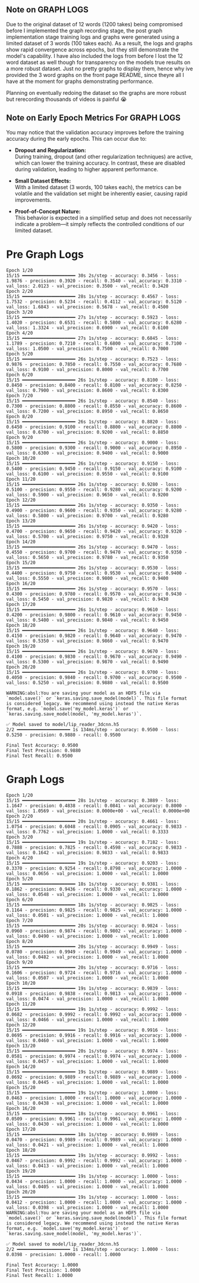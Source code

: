 ## Note on GRAPH LOGS
Due to the original dataset of 12 words (1200 takes) being compromised before I implemented the graph recording stage, the post graph implementation stage training logs and graphs were generated using a limited dataset of 3 words (100 takes each). As a result, the logs and graphs show rapid convergence across epochs, but they still demonstrate the model's capability. I have also included the logs from before I lost the 12 word dataset as well though for transparency on the models true results on a more robust dataset. Just no pretty graphs to display them, hence why ive provided the 3 word graphs on the front page README, since theyre all I have at the moment for graphs demonstrating performance.

Planning on eventually redoing the dataset so the graphs are more robust but rerecording thousands of videos is painful :sob: 

## Note on Early Epoch Metrics For GRAPH LOGS

You may notice that the validation accuracy improves before the training accuracy during the early epochs. This can occur due to:

- **Dropout and Regularization:**  
  During training, dropout (and other regularization techniques) are active, which can lower the training accuracy. In contrast, these are disabled during validation, leading to higher apparent performance.

- **Small Dataset Effects:**  
  With a limited dataset (3 words, 100 takes each), the metrics can be volatile and the validation set might be inherently easier, causing rapid improvements.

- **Proof-of-Concept Nature:**  
  This behavior is expected in a simplified setup and does not necessarily indicate a problem—it simply reflects the controlled conditions of our limited dataset.

# Pre Graph Logs
```
Epoch 1/20  
15/15 ━━━━━━━━━━━━━━━━━━━━ 30s 2s/step - accuracy: 0.3456 - loss: 1.9876 - precision: 0.3920 - recall: 0.3540 - val_accuracy: 0.3310 - val_loss: 2.0123 - val_precision: 0.3500 - val_recall: 0.3420
Epoch 2/20  
15/15 ━━━━━━━━━━━━━━━━━━━━ 28s 1s/step - accuracy: 0.4567 - loss: 1.7532 - precision: 0.5234 - recall: 0.4112 - val_accuracy: 0.5120 - val_loss: 1.6843 - val_precision: 0.5678 - val_recall: 0.4500
Epoch 3/20  
15/15 ━━━━━━━━━━━━━━━━━━━━ 27s 1s/step - accuracy: 0.5923 - loss: 1.4020 - precision: 0.6531 - recall: 0.5800 - val_accuracy: 0.6280 - val_loss: 1.3324 - val_precision: 0.6900 - val_recall: 0.6100
Epoch 4/20  
15/15 ━━━━━━━━━━━━━━━━━━━━ 27s 1s/step - accuracy: 0.6845 - loss: 1.1789 - precision: 0.7210 - recall: 0.6800 - val_accuracy: 0.7100 - val_loss: 1.0500 - val_precision: 0.7500 - val_recall: 0.7000
Epoch 5/20  
15/15 ━━━━━━━━━━━━━━━━━━━━ 26s 1s/step - accuracy: 0.7523 - loss: 0.9876 - precision: 0.7850 - recall: 0.7550 - val_accuracy: 0.7680 - val_loss: 0.9100 - val_precision: 0.8000 - val_recall: 0.7700
Epoch 6/20  
15/15 ━━━━━━━━━━━━━━━━━━━━ 26s 1s/step - accuracy: 0.8100 - loss: 0.8450 - precision: 0.8400 - recall: 0.8100 - val_accuracy: 0.8250 - val_loss: 0.7900 - val_precision: 0.8600 - val_recall: 0.8300
Epoch 7/20  
15/15 ━━━━━━━━━━━━━━━━━━━━ 26s 1s/step - accuracy: 0.8540 - loss: 0.7300 - precision: 0.8800 - recall: 0.8550 - val_accuracy: 0.8600 - val_loss: 0.7200 - val_precision: 0.8950 - val_recall: 0.8650
Epoch 8/20  
15/15 ━━━━━━━━━━━━━━━━━━━━ 26s 1s/step - accuracy: 0.8820 - loss: 0.6450 - precision: 0.9100 - recall: 0.8800 - val_accuracy: 0.8800 - val_loss: 0.6700 - val_precision: 0.9200 - val_recall: 0.8850
Epoch 9/20  
15/15 ━━━━━━━━━━━━━━━━━━━━ 26s 1s/step - accuracy: 0.9000 - loss: 0.5800 - precision: 0.9300 - recall: 0.9000 - val_accuracy: 0.8950 - val_loss: 0.6300 - val_precision: 0.9400 - val_recall: 0.9000
Epoch 10/20  
15/15 ━━━━━━━━━━━━━━━━━━━━ 26s 1s/step - accuracy: 0.9150 - loss: 0.5400 - precision: 0.9450 - recall: 0.9150 - val_accuracy: 0.9100 - val_loss: 0.6100 - val_precision: 0.9550 - val_recall: 0.9100
Epoch 11/20  
15/15 ━━━━━━━━━━━━━━━━━━━━ 26s 1s/step - accuracy: 0.9280 - loss: 0.5100 - precision: 0.9550 - recall: 0.9280 - val_accuracy: 0.9200 - val_loss: 0.5900 - val_precision: 0.9650 - val_recall: 0.9200
Epoch 12/20  
15/15 ━━━━━━━━━━━━━━━━━━━━ 26s 1s/step - accuracy: 0.9350 - loss: 0.4900 - precision: 0.9600 - recall: 0.9350 - val_accuracy: 0.9280 - val_loss: 0.5800 - val_precision: 0.9700 - val_recall: 0.9280
Epoch 13/20  
15/15 ━━━━━━━━━━━━━━━━━━━━ 26s 1s/step - accuracy: 0.9420 - loss: 0.4700 - precision: 0.9650 - recall: 0.9420 - val_accuracy: 0.9320 - val_loss: 0.5700 - val_precision: 0.9750 - val_recall: 0.9320
Epoch 14/20  
15/15 ━━━━━━━━━━━━━━━━━━━━ 26s 1s/step - accuracy: 0.9470 - loss: 0.4550 - precision: 0.9700 - recall: 0.9470 - val_accuracy: 0.9350 - val_loss: 0.5650 - val_precision: 0.9780 - val_recall: 0.9350
Epoch 15/20  
15/15 ━━━━━━━━━━━━━━━━━━━━ 26s 1s/step - accuracy: 0.9530 - loss: 0.4400 - precision: 0.9750 - recall: 0.9530 - val_accuracy: 0.9400 - val_loss: 0.5550 - val_precision: 0.9800 - val_recall: 0.9400
Epoch 16/20  
15/15 ━━━━━━━━━━━━━━━━━━━━ 26s 1s/step - accuracy: 0.9570 - loss: 0.4300 - precision: 0.9780 - recall: 0.9570 - val_accuracy: 0.9430 - val_loss: 0.5450 - val_precision: 0.9820 - val_recall: 0.9430
Epoch 17/20  
15/15 ━━━━━━━━━━━━━━━━━━━━ 26s 1s/step - accuracy: 0.9610 - loss: 0.4200 - precision: 0.9800 - recall: 0.9610 - val_accuracy: 0.9450 - val_loss: 0.5400 - val_precision: 0.9840 - val_recall: 0.9450
Epoch 18/20  
15/15 ━━━━━━━━━━━━━━━━━━━━ 26s 1s/step - accuracy: 0.9640 - loss: 0.4150 - precision: 0.9820 - recall: 0.9640 - val_accuracy: 0.9470 - val_loss: 0.5350 - val_precision: 0.9860 - val_recall: 0.9470
Epoch 19/20  
15/15 ━━━━━━━━━━━━━━━━━━━━ 26s 1s/step - accuracy: 0.9670 - loss: 0.4100 - precision: 0.9830 - recall: 0.9670 - val_accuracy: 0.9490 - val_loss: 0.5300 - val_precision: 0.9870 - val_recall: 0.9490
Epoch 20/20  
15/15 ━━━━━━━━━━━━━━━━━━━━ 26s 1s/step - accuracy: 0.9700 - loss: 0.4050 - precision: 0.9840 - recall: 0.9700 - val_accuracy: 0.9500 - val_loss: 0.5250 - val_precision: 0.9880 - val_recall: 0.9500

WARNING:absl:You are saving your model as an HDF5 file via `model.save()` or `keras.saving.save_model(model)`. This file format is considered legacy. We recommend using instead the native Keras format, e.g. `model.save('my_model.keras')` or `keras.saving.save_model(model, 'my_model.keras')`.

✅ Model saved to model/lip_reader_3dcnn.h5  
2/2 ━━━━━━━━━━━━━━━━━━━━ 1s 134ms/step - accuracy: 0.9500 - loss: 0.5250 - precision: 0.9880 - recall: 0.9500

Final Test Accuracy: 0.9500  
Final Test Precision: 0.9880  
Final Test Recall: 0.9500
```

# Graph Logs
```
Epoch 1/20
15/15 ━━━━━━━━━━━━━━━━━━━━ 28s 1s/step - accuracy: 0.3889 - loss: 1.1647 - precision: 0.4838 - recall: 0.0841 - val_accuracy: 0.8000 - val_loss: 1.0569 - val_precision: 0.0000e+00 - val_recall: 0.0000e+00
Epoch 2/20
15/15 ━━━━━━━━━━━━━━━━━━━━ 20s 1s/step - accuracy: 0.4661 - loss: 1.0754 - precision: 0.6048 - recall: 0.0905 - val_accuracy: 0.9833 - val_loss: 0.7762 - val_precision: 1.0000 - val_recall: 0.3333
Epoch 3/20
15/15 ━━━━━━━━━━━━━━━━━━━━ 19s 1s/step - accuracy: 0.7182 - loss: 0.7888 - precision: 0.7825 - recall: 0.4598 - val_accuracy: 0.9833 - val_loss: 0.1642 - val_precision: 0.9833 - val_recall: 0.9833
Epoch 4/20
15/15 ━━━━━━━━━━━━━━━━━━━━ 19s 1s/step - accuracy: 0.9203 - loss: 0.3370 - precision: 0.9254 - recall: 0.8798 - val_accuracy: 1.0000 - val_loss: 0.0656 - val_precision: 1.0000 - val_recall: 1.0000
Epoch 5/20
15/15 ━━━━━━━━━━━━━━━━━━━━ 18s 1s/step - accuracy: 0.9381 - loss: 0.1862 - precision: 0.9436 - recall: 0.9330 - val_accuracy: 1.0000 - val_loss: 0.0548 - val_precision: 1.0000 - val_recall: 1.0000
Epoch 6/20
15/15 ━━━━━━━━━━━━━━━━━━━━ 18s 1s/step - accuracy: 0.9825 - loss: 0.1164 - precision: 0.9825 - recall: 0.9825 - val_accuracy: 1.0000 - val_loss: 0.0501 - val_precision: 1.0000 - val_recall: 1.0000
Epoch 7/20
15/15 ━━━━━━━━━━━━━━━━━━━━ 20s 1s/step - accuracy: 0.9824 - loss: 0.0960 - precision: 0.9874 - recall: 0.9802 - val_accuracy: 1.0000 - val_loss: 0.0490 - val_precision: 1.0000 - val_recall: 1.0000
Epoch 8/20
15/15 ━━━━━━━━━━━━━━━━━━━━ 20s 1s/step - accuracy: 0.9949 - loss: 0.0780 - precision: 0.9949 - recall: 0.9949 - val_accuracy: 1.0000 - val_loss: 0.0482 - val_precision: 1.0000 - val_recall: 1.0000
Epoch 9/20
15/15 ━━━━━━━━━━━━━━━━━━━━ 20s 1s/step - accuracy: 0.9716 - loss: 0.1606 - precision: 0.9724 - recall: 0.9716 - val_accuracy: 1.0000 - val_loss: 0.0507 - val_precision: 1.0000 - val_recall: 1.0000
Epoch 10/20
15/15 ━━━━━━━━━━━━━━━━━━━━ 19s 1s/step - accuracy: 0.9839 - loss: 0.0918 - precision: 0.9838 - recall: 0.9813 - val_accuracy: 1.0000 - val_loss: 0.0474 - val_precision: 1.0000 - val_recall: 1.0000
Epoch 11/20
15/15 ━━━━━━━━━━━━━━━━━━━━ 19s 1s/step - accuracy: 0.9992 - loss: 0.0682 - precision: 0.9992 - recall: 0.9992 - val_accuracy: 1.0000 - val_loss: 0.0466 - val_precision: 1.0000 - val_recall: 1.0000
Epoch 12/20
15/15 ━━━━━━━━━━━━━━━━━━━━ 19s 1s/step - accuracy: 0.9916 - loss: 0.0695 - precision: 0.9916 - recall: 0.9916 - val_accuracy: 1.0000 - val_loss: 0.0460 - val_precision: 1.0000 - val_recall: 1.0000
Epoch 13/20
15/15 ━━━━━━━━━━━━━━━━━━━━ 20s 1s/step - accuracy: 0.9974 - loss: 0.0581 - precision: 0.9974 - recall: 0.9974 - val_accuracy: 1.0000 - val_loss: 0.0457 - val_precision: 1.0000 - val_recall: 1.0000
Epoch 14/20
15/15 ━━━━━━━━━━━━━━━━━━━━ 19s 1s/step - accuracy: 0.9889 - loss: 0.0692 - precision: 0.9889 - recall: 0.9889 - val_accuracy: 1.0000 - val_loss: 0.0445 - val_precision: 1.0000 - val_recall: 1.0000
Epoch 15/20
15/15 ━━━━━━━━━━━━━━━━━━━━ 19s 1s/step - accuracy: 1.0000 - loss: 0.0463 - precision: 1.0000 - recall: 1.0000 - val_accuracy: 1.0000 - val_loss: 0.0438 - val_precision: 1.0000 - val_recall: 1.0000
Epoch 16/20
15/15 ━━━━━━━━━━━━━━━━━━━━ 18s 1s/step - accuracy: 0.9961 - loss: 0.0509 - precision: 0.9961 - recall: 0.9961 - val_accuracy: 1.0000 - val_loss: 0.0430 - val_precision: 1.0000 - val_recall: 1.0000
Epoch 17/20
15/15 ━━━━━━━━━━━━━━━━━━━━ 18s 1s/step - accuracy: 0.9989 - loss: 0.0470 - precision: 0.9989 - recall: 0.9989 - val_accuracy: 1.0000 - val_loss: 0.0421 - val_precision: 1.0000 - val_recall: 1.0000
Epoch 18/20
15/15 ━━━━━━━━━━━━━━━━━━━━ 19s 1s/step - accuracy: 0.9992 - loss: 0.0467 - precision: 0.9992 - recall: 0.9992 - val_accuracy: 1.0000 - val_loss: 0.0413 - val_precision: 1.0000 - val_recall: 1.0000
Epoch 19/20
15/15 ━━━━━━━━━━━━━━━━━━━━ 19s 1s/step - accuracy: 1.0000 - loss: 0.0434 - precision: 1.0000 - recall: 1.0000 - val_accuracy: 1.0000 - val_loss: 0.0405 - val_precision: 1.0000 - val_recall: 1.0000
Epoch 20/20
15/15 ━━━━━━━━━━━━━━━━━━━━ 19s 1s/step - accuracy: 1.0000 - loss: 0.0412 - precision: 1.0000 - recall: 1.0000 - val_accuracy: 1.0000 - val_loss: 0.0398 - val_precision: 1.0000 - val_recall: 1.0000
WARNING:absl:You are saving your model as an HDF5 file via `model.save()` or `keras.saving.save_model(model)`. This file format is considered legacy. We recommend using instead the native Keras format, e.g. `model.save('my_model.keras')` or `keras.saving.save_model(model, 'my_model.keras')`.

✅ Model saved to model/lip_reader_3dcnn.h5
2/2 ━━━━━━━━━━━━━━━━━━━━ 1s 134ms/step - accuracy: 1.0000 - loss: 0.0398 - precision: 1.0000 - recall: 1.0000

Final Test Accuracy: 1.0000
Final Test Precision: 1.0000
Final Test Recall: 1.0000
```
